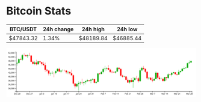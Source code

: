 # Bitcoin Stats

BTC/USDT|24h change|24h high|24h low|
|---|---|---|---|
|$47843.32|1.34%|$48189.84|$46885.44|

<img src="./chart.svg">
